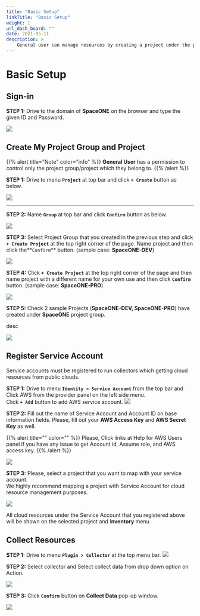 ```yaml
---
title: "Basic Setup"
linkTitle: "Basic Setup"
weight: 1
url_dash_board: "" 
date: 2021-05-11
description: >
    General user can manage resources by creating a project under the project group and registering a cloud account(service account) to created project.
---
```


# Basic Setup

## Sign-in

**STEP 1:** Drive to the domain of **SpaceONE** on the browser and type the given ID and Password.

![](/docs/guides/user_guide/gettingstart/setup1.png)



## Create My Project Group and Project

{{% alert title="Note" color="info" %}}
**General User** has a permission to control only the project group/project which they belong to. 
{{% /alert %}}


**STEP 1:** Drive to menu **`Project`** at top bar and click **`+ Create`** button as below.

![](/docs/guides/user_guide/gettingstart/setup2.png)


---


**STEP 2:** Name **`Group`** at top bar and click **`Confirm`** button as below.

![](/docs/guides/user_guide/gettingstart/setup3.png)

**STEP 3:** Select Project Group that you created in the previous step and click **`+ Create Project`** at the top right corner of the page. Name project and then click the**`Confirm`** button. \(sample case: **SpaceONE-DEV**\)

![](/docs/guides/user_guide/gettingstart/setup4.png)

**STEP 4:**  Click **`+ Create Project`** at the top right corner of the page and then name project with a different name for your own use and then click **`Confirm`** button. \(sample case: **SpaceONE-PRO**\)

![](/docs/guides/user_guide/gettingstart/setup5.png)

**STEP 5:**  Check 2 sample Projects \(**SpaceONE-DEV, SpaceONE-PRO**\) have created under **SpaceONE** project group. 

desc 

![](/docs/guides/user_guide/gettingstart/setup6.png)

## Register Service Account

Service accounts must be registered to run collectors which getting cloud resources from public clouds.

  
**STEP 1:** Drive to menu **`Identity > Service Account`** from the top bar and Click AWS from the provider panel on the left side menu.  
Click **`+ Add`** button to add AWS service account. 
![](/docs/guides/user_guide/gettingstart/setup7.png)

**STEP 2:** Fill out the name of Service Account and Account ID on base information fields. Please, fill out your **AWS Access Key** and **AWS Secret Key** as well. 


{{% alert title="" color="" %}}
Please, Click links at Help for AWS Users panel if you have any issue to get Account id, Assume role, and AWS access key. 
{{% /alert %}}


![](/docs/guides/user_guide/gettingstart/setup8.png)

**STEP 3:** Please, select a project that you want to map with your service account.   
We highly recommend mapping a project with Service Account for cloud resource management purposes.

![](/docs/guides/user_guide/gettingstart/setup9.png)

All cloud resources under the Service Account that you registered above will be shown on the selected project and  I**nventory** menu.

## Collect Resources

**STEP 1:** Drive to menu **`Plugin > Collector`**  at the top menu bar. 
![](/docs/guides/user_guide/gettingstart/setup10.png)

**STEP 2:**  Select collector and  Select collect data from drop down option on Action. 

![](/docs/guides/user_guide/gettingstart/setup11.png)

**STEP 3:**  Click **`Confirm`** button on **Collect Data** pop-up window.

![](/docs/guides/user_guide/gettingstart/setup12.png)

